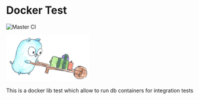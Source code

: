 # Docker Test
![Master CI](https://github.com/akhettar/docker-test/workflows/Master%20CI/badge.svg)

![hard working man](pushing-cart.png)

This is a docker lib test which allow to run db containers for integration tests
